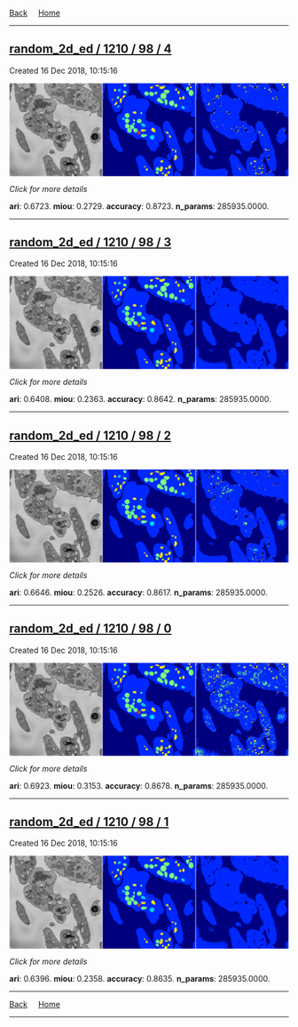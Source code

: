 
[Back](..)&nbsp;&nbsp;&nbsp;&nbsp;&nbsp;[Home](https://leapmanlab.github.io/snapshots)

---

<div class="summary"><a href="4"><h2>random_2d_ed / 1210 / 98 / 4</h2></a><p>Created 16 Dec 2018, 10:15:16
</p><a href="4"><img src="4/media/summary.png" align="center"></a><p>
<i>Click for more details</i>
</p></div>

**ari**: 0.6723. **miou**: 0.2729. **accuracy**: 0.8723. **n_params**: 285935.0000. 

---

<div class="summary"><a href="3"><h2>random_2d_ed / 1210 / 98 / 3</h2></a><p>Created 16 Dec 2018, 10:15:16
</p><a href="3"><img src="3/media/summary.png" align="center"></a><p>
<i>Click for more details</i>
</p></div>

**ari**: 0.6408. **miou**: 0.2363. **accuracy**: 0.8642. **n_params**: 285935.0000. 

---

<div class="summary"><a href="2"><h2>random_2d_ed / 1210 / 98 / 2</h2></a><p>Created 16 Dec 2018, 10:15:16
</p><a href="2"><img src="2/media/summary.png" align="center"></a><p>
<i>Click for more details</i>
</p></div>

**ari**: 0.6646. **miou**: 0.2526. **accuracy**: 0.8617. **n_params**: 285935.0000. 

---

<div class="summary"><a href="0"><h2>random_2d_ed / 1210 / 98 / 0</h2></a><p>Created 16 Dec 2018, 10:15:16
</p><a href="0"><img src="0/media/summary.png" align="center"></a><p>
<i>Click for more details</i>
</p></div>

**ari**: 0.6923. **miou**: 0.3153. **accuracy**: 0.8678. **n_params**: 285935.0000. 

---

<div class="summary"><a href="1"><h2>random_2d_ed / 1210 / 98 / 1</h2></a><p>Created 16 Dec 2018, 10:15:16
</p><a href="1"><img src="1/media/summary.png" align="center"></a><p>
<i>Click for more details</i>
</p></div>

**ari**: 0.6396. **miou**: 0.2358. **accuracy**: 0.8635. **n_params**: 285935.0000. 

---

[Back](..)&nbsp;&nbsp;&nbsp;&nbsp;&nbsp;[Home](https://leapmanlab.github.io/snapshots)

---